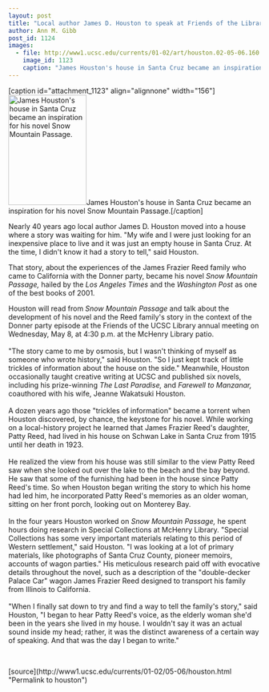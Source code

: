 ```yaml
---
layout: post
title: "Local author James D. Houston to speak at Friends of the Library event"
author: Ann M. Gibb
post_id: 1124
images:
  - file: http://www1.ucsc.edu/currents/01-02/art/houston.02-05-06.160.jpg
    image_id: 1123
    caption: "James Houston's house in Santa Cruz became an inspiration for his novel Snow Mountain Passage."
---
```


[caption id="attachment_1123" align="alignnone" width="156"]<a href="http://localhost/mysite/wp-content/uploads/2002/05/houston.02-05-06.160.jpg"><img class="size-full wp-image-1123" src="http://localhost/mysite/wp-content/uploads/2002/05/houston.02-05-06.160.jpg" alt="James Houston's house in Santa Cruz became an inspiration for his novel Snow Mountain Passage." width="156" height="220" /></a>James Houston's house in Santa Cruz became an inspiration for his novel Snow Mountain Passage.[/caption]
<p>
  Nearly 40 years ago local author James D. Houston moved into a house where a story was waiting for him. "My wife and I were just looking for an inexpensive place to live and it was just an empty house in Santa Cruz. At the time, I didn't know it had a story to tell," said Houston.
</p>That story, about the experiences of the James Frazier Reed family who came to California with the Donner party, became his novel <i>Snow Mountain Passage,</i> hailed by the <i>Los Angeles Times</i> and the <i>Washington Post</i> as one of the best books of 2001<i>.</i>
<p>
  Houston will read from <i>Snow Mountain Passage</i> and talk about the development of his novel and the Reed family's story in the context of the Donner party episode at the Friends of the UCSC Library annual meeting on Wednesday, May 8, at 4:30 p.m. at the McHenry Library patio.<br>
  <br>
  "The story came to me by osmosis, but I wasn't thinking of myself as someone who wrote history," said Houston. "So I just kept track of little trickles of information about the house on the side." Meanwhile, Houston occasionally taught creative writing at UCSC and published six novels, including his prize-winning <i>The Last Paradise,</i> and <i>Farewell to Manzanar,</i> coauthored with his wife, Jeanne Wakatsuki Houston.<br>
  <br>
  A dozen years ago those "trickles of information" became a torrent when Houston discovered, by chance, the keystone for his novel. While working on a local-history project he learned that James Frazier Reed's daughter, Patty Reed, had lived in his house on Schwan Lake in Santa Cruz from 1915 until her death in 1923.<br>
  <br>
  He realized the view from his house was still similar to the view Patty Reed saw when she looked out over the lake to the beach and the bay beyond. He saw that some of the furnishing had been in the house since Patty Reed's time. So when Houston began writing the story to which his home had led him, he incorporated Patty Reed's memories as an older woman, sitting on her front porch, looking out on Monterey Bay.<br>
  <br>
  In the four years Houston worked on <i>Snow Mountain Passage,</i> he spent hours doing research in Special Collections at McHenry Library. "Special Collections has some very important materials relating to this period of Western settlement," said Houston. "I was looking at a lot of primary materials, like photographs of Santa Cruz County, pioneer memoirs, accounts of wagon parties." His meticulous research paid off with evocative details throughout the novel, such as a description of the "double-decker Palace Car" wagon James Frazier Reed designed to transport his family from Illinois to California.<br>
  <br>
  "When I finally sat down to try and find a way to tell the family's story," said Houston, "I began to hear Patty Reed's voice, as the elderly woman she'd been in the years she lived in my house. I wouldn't say it was an actual sound inside my head; rather, it was the distinct awareness of a certain way of speaking. And that was the day I began to write."
</p>
<p>
  <br>

</p>
<p>

</p>
[source](http://www1.ucsc.edu/currents/01-02/05-06/houston.html "Permalink to houston")
